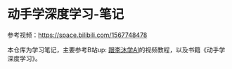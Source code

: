 # 动手学深度学习-笔记

参考视频：<https://space.bilibili.com/1567748478>

本仓库为学习笔记，主要参考B站up: [跟李沐学AI](https://space.bilibili.com/1567748478/)的视频教程，以及书籍《动手学深度学习》。
